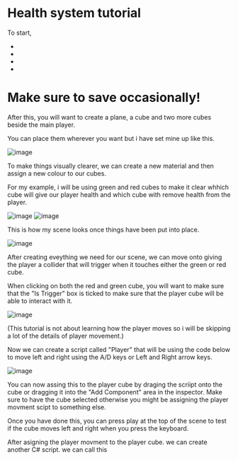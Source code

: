 # Health system tutorial


To start,

-

-

-

-
# Make sure to save occasionally!

After this, you will want to create a plane, a cube and two more cubes beside the main player.

You can place them wherever you want but i have set mine up like this. 

![image](https://github.com/user-attachments/assets/7628e451-2bfd-4b56-bffa-0fb30fb82d1c)

To make things visually clearer, we can create a new material and then assign a new colour to our cubes. 

For my example, i will be using green and red cubes to make it clear whhich cube will give our player health and which cube with remove health from the player.

![image](https://github.com/user-attachments/assets/5cfeba50-ba02-49b9-9ba3-94f50797b159)
![image](https://github.com/user-attachments/assets/a90f69dc-f47d-440d-b39b-48781c62f2b8)

This is how my scene looks once things have been put into place.

![image](https://github.com/user-attachments/assets/c2b5ad36-2f39-4aed-89a4-f0305ed3ce04)

After creating eveything we need for our scene, we can move onto giving the player a collider that will trigger when it touches either the green or red cube.

When clicking on both the red and green cube, you will want to make sure that the "Is Trigger" box is ticked to make sure that the player cube will be able to interact with it.

![image](https://github.com/user-attachments/assets/259b4943-8ece-49ad-9dcc-17bb6a2f5276)

(This tutorial is not about learning how the player moves so i will be skipping a lot of the details of player movement.)
 
Now we can create a script called "Player" that will be using the code below to move left and right using the A/D keys or Left and Right arrow keys.


![image](https://github.com/user-attachments/assets/9eb47ae3-f2d4-44a2-a067-086aa88b528a)

You can now assing this to the player cube by draging the scriipt onto the cube or dragging it into the "Add Component" area in the inspector.
Make sure to have the cube selected otherwise you might be assigning the player movment scipt to something else.

Once you have done this, you can press play at the top of the scene to test if the cube moves left and right when you press the keyboard.


After asigning the player movment to the player cube. we can create another C# script. we can call this 





